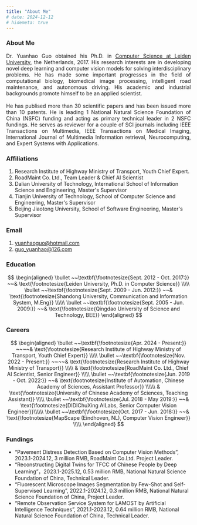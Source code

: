 ```yaml
---
title: "About Me"
# date: 2024-12-12
# hidemeta: true
---
```


### About Me
<div style="text-align: justify;">
Dr. Yuanhao Guo obtained his Ph.D. in <a href="https://liacs.leidenuniv.nl/">Computer Science at Leiden University</a>, the Netherlands, 2017. His research interests are in developing novel deep learning and computer vision models for solving interdisciplinary problems. He has made some important progresses in the field of computational biology, biomedical image processing, intelligent road maintenance, and autonomous driving. His academic and industrial backgrounds promote himself to be an applied scientist.
</div>
<br>
<div style="text-align: justify;">
He has publised more than 30 scientific papers and has been issued more than 10 patents. He is leading 1 National Natural Science Foundation of China (NSFC) funding and acting as primary technical leader in 2 NSFC fundings. He serves as reviewer for a couple of SCI journals including IEEE Transactions on Multimedia, IEEE Transactions on Medical Imaging, International Journal of Multimedia Information retrieval, Neurocomputing, and Expert Systems with Applications.
</div>

### Affiliations

1. Research Institute of Highway Ministry of Transport, Youth Chief Expert.
2. RoadMaint Co. Ltd., Team Leader & Chief AI Scientist
3. Dalian University of Technology, International School of Information Science and Engineering, Master's Supervisor
4. Tianjin University of Technology, School of Computer Science and Engineering, Master's Supervisor
5. Beijing Jiaotong University, School of Software Engineering, Master's Supervisor

### Email

1. yuanhaoguo@hotmail.com
2. guo_yuanhao@126.com


### Education

$$
\begin{aligned}
\bullet ~~\textbf{\footnotesize{Sept. 2012 - Oct. 2017:}} ~~& \text{\footnotesize{Leiden University, Ph.D. in Computer Science}} \\\\\ 
\bullet ~~\textbf{\footnotesize{Sept. 2009 - Jun. 2012:}} ~~& \text{\footnotesize{Shandong University, Communication and Information System, M.Eng}} \\\\\\
\bullet ~~\textbf{\footnotesize{Sept. 2005 - Jun. 2009:}} ~~& \text{\footnotesize{Qingdao University of Science and Technology, BEE}}
\end{aligned}
$$


<!-- + ***Sept. 2012 - Oct. 2017***: Leiden University, Leiden Institute of Advanced Computer Science, Ph.D. <br/>
+ ***Sept. 2009 - Jun. 2012***: Shandong University, Communication and Information System, M.Eng <br/>
+ ***Sept. 2005 - Jun. 2009***: Qingdao University of Science and Technology, BEE <br/> -->

### Careers

$$
\begin{aligned}
\bullet ~~\textbf{\footnotesize{Apr. 2024 - Present:}} ~~~~& \text{\footnotesize{Research Institute of Highway Ministry of Transport, Youth Chief Expert}} \\\\\ 
\bullet ~~\textbf{\footnotesize{Nov. 2022 - Present:}} ~~~~& \text{\footnotesize{Research Institute of Highway Ministry of Transport}} \\\\\ 
  & \text{\footnotesize{RoadMaint Co. Ltd., Chief AI Scientist, Senior Engineer}} \\\\\
\bullet ~~\textbf{\footnotesize{Jun. 2019 - Oct. 2022:}} ~~& \text{\footnotesize{Institute of Automation, Chinese Academy of Sciences, Assistant Professor}} \\\\\\
 & \text{\footnotesize{University of Chinese Academy of Sciences, Teaching Assistant}} \\\\\
\bullet ~~\textbf{\footnotesize{Jul. 2018 - May 2019:}} ~~& \text{\footnotesize{DIDIChuXing AILabs, Senior Computer Vision Engineer}}\\\\\\
\bullet ~~\textbf{\footnotesize{Oct. 2017 - Jun. 2018:}} ~~& \text{\footnotesize{MapScape (Eindhoven, NL), Computer Vision Engineer}} \\\\\
\end{aligned}
$$

<!-- + ***Nov. 2022 - Present***:  Research Institute of Highway Ministry of Transport / RoadMaint Co., Ltd. Chief AI Scientist, Senior Engineer <br/>
+ ***Jun. 2019 - Oct. 2022***:	Institute of Automation, Chinese Academy of Sciences, Assistant Professor / University of Chinese Academy of Sciences, Teaching Assistant <br/>
+ ***Jul. 2018 - May 2019***:	DIDIChuXing AILabs, Senior Computer Vision Engineer <br/>
+ ***Oct. 2017 - Jun. 2018***:	MapScape (Eindhoven, NL), Computer Vision Engineer <br/> -->


### Fundings
  * “Pavement Distress Detection Based on Computer Vision Methods”, 2023.1-2024.12, 3 million RMB, RoadMaint Co.Ltd. Project Leader.
  * “Reconstructing Digital Twins for TFCC of Chinese People by Deep Learning”，2023.1-2025.12, 0.53 million RMB, National Natural Science Foundation of China, Technical Leader.
  * “Fluorescent Microscope Images Segmentation by Few-Shot and Self-Supervised Learning”, 2022.1-2024.12, 0.3 million RMB, National Natural Science Foundation of China, Project Leader.
  * “Remote Observation Service System for LAMOST by Artificial Intelligence Techniques”, 2021.1-2023.12, 0.64 million RMB, National Natural Science Foundation of China, Technical Leader.


<!-- ### Office location

<iframe src="https://map.baidu.com/search/%E4%B8%AD%E5%85%AC%E9%AB%98%E7%A7%91%E5%85%BB%E6%8A%A4%E7%A7%91%E6%8A%80%E8%82%A1%E4%BB%BD%E6%9C%89%E9%99%90%E5%85%AC%E5%8F%B8/@12933150.985,4847686.32,19z?querytype=s&da_src=shareurl&wd=%E4%B8%AD%E5%85%AC%E9%AB%98%E7%A7%91%E5%85%BB%E6%8A%A4%E7%A7%91%E6%8A%80%E8%82%A1%E4%BB%BD%E6%9C%89%E9%99%90%E5%85%AC%E5%8F%B8&c=131&src=0&wd2=%E5%8C%97%E4%BA%AC%E5%B8%82%E6%B5%B7%E6%B7%80%E5%8C%BA&pn=0&sug=1&l=13&b=(12912571,4838917;12959611,4862501)&from=webmap&biz_forward=%7B%22scaler%22:2,%22styles%22:%22pl%22%7D&sug_forward=92bc9af111b70e20c61b75df&device_ratio=2" 
width="700" height="500" style="border:0;" allowfullscreen="" loading="lazy"></iframe> -->



